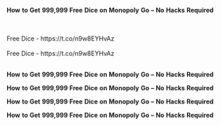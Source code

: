 <strong>How</strong> <strong>to</strong> <strong>Get</strong> <strong>999,999</strong> <strong>Free</strong> <strong>Dice</strong> <strong>on</strong> <strong>Monopoly</strong> <strong>Go</strong> <strong>–</strong> <strong>No</strong> <strong>Hacks</strong> <strong>Required</strong>

<br>
<br>Free Dice - https://t.co/n9w8EYHvAz
<br>
<br>Free Dice - https://t.co/n9w8EYHvAz
<br>
<br>

<strong>How</strong> <strong>to</strong> <strong>Get</strong> <strong>999,999</strong> <strong>Free</strong> <strong>Dice</strong> <strong>on</strong> <strong>Monopoly</strong> <strong>Go</strong> <strong>–</strong> <strong>No</strong> <strong>Hacks</strong> <strong>Required</strong>

<strong>How</strong> <strong>to</strong> <strong>Get</strong> <strong>999,999</strong> <strong>Free</strong> <strong>Dice</strong> <strong>on</strong> <strong>Monopoly</strong> <strong>Go</strong> <strong>–</strong> <strong>No</strong> <strong>Hacks</strong> <strong>Required</strong>

<strong>How</strong> <strong>to</strong> <strong>Get</strong> <strong>999,999</strong> <strong>Free</strong> <strong>Dice</strong> <strong>on</strong> <strong>Monopoly</strong> <strong>Go</strong> <strong>–</strong> <strong>No</strong> <strong>Hacks</strong> <strong>Required</strong>

<strong>How</strong> <strong>to</strong> <strong>Get</strong> <strong>999,999</strong> <strong>Free</strong> <strong>Dice</strong> <strong>on</strong> <strong>Monopoly</strong> <strong>Go</strong> <strong>–</strong> <strong>No</strong> <strong>Hacks</strong> <strong>Required</strong>
